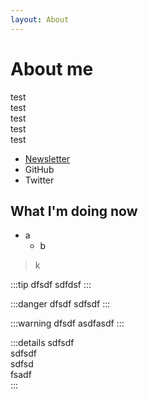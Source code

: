 ```yaml
---
layout: About
---
```

# About me

test<br/>
test<br/>
test<br/>
test<br/>
test<br/>

* [Newsletter]()
* GitHub
* Twitter

## What I'm doing now
* a
  * b


> k

:::tip
dfsdf
sdfdsf
:::

:::danger
dfsdf
sdfsdf
:::

:::warning
dfsdf
asdfasdf
:::

:::details
sdfsdf  
sdfsdf  
sdfsd  
fsadf  
:::
